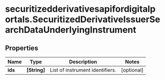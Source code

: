 # securitizedderivativesapifordigitalportals.SecuritizedDerivativeIssuerSearchDataUnderlyingInstrument

## Properties

Name | Type | Description | Notes
------------ | ------------- | ------------- | -------------
**ids** | **[String]** | List of instrument identifiers. | [optional] 


